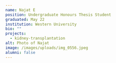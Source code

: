 ```yaml
---
name: Najat E
position: Undergraduate Honours Thesis Student
graduated: May 22
institution: Western University
bio: ""
projects:
  - kidney-transplantation
alt: Photo of Najat
image: /images/uploads/img_0556.jpeg
alumni: false
---
```

